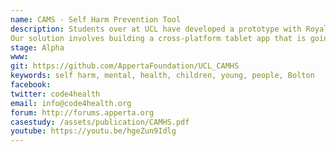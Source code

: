 ```yaml
---
name: CAMS - Self Harm Prevention Tool
description: Students over at UCL have developed a prototype with Royal Bolton Hospital has been helping the youth community affected by mental health and behaviour disorders with the CAMHS program for the past years. We have been asked to design an interactive workbook which is going to be used by the clinicians that, during the CAMHS session with young people, are going to use to suggest topics and ways for the patient to cope with his problems. 
Our solution involves building a cross-platform tablet app that is going to be the companion tool for clinicians to work through the sessions and quickly provide useful contacts, open relevant websites from the app and share some notes taken during the session via email. 
stage: Alpha
www:  
git: https://github.com/AppertaFoundation/UCL_CAMHS
keywords: self harm, mental, health, children, young, people, Bolton 
facebook: 
twitter: code4health
email: info@code4health.org
forum: http://forums.apperta.org 
casestudy: /assets/publication/CAMHS.pdf
youtube: https://youtu.be/hgeZun9Idlg
--- 
```


